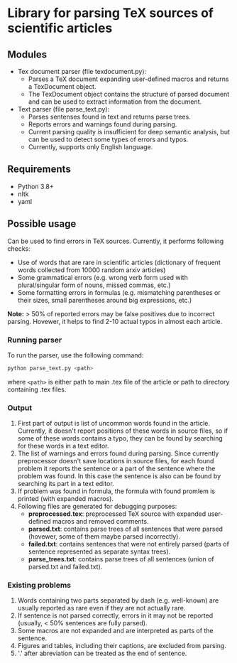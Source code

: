 # Library for parsing TeX sources of scientific articles

## Modules

- Tex document parser (file texdocument.py):
    - Parses a TeX document expanding user-defined macros and returns a TexDocument object.
    - The TexDocument object contains the structure of parsed document and can be used to
      extract information from the document.
- Text parser (file parse_text.py):
    - Parses sentenses found in text and returns parse trees.
    - Reports errors and warnings found during parsing.
    - Current parsing quality is insufficient for deep semantic analysis, 
      but can be used to detect some types of errors and typos.
    - Currently, supports only English language.

## Requirements

- Python 3.8+
- nltk
- yaml

## Possible usage

Can be used to find errors in TeX sources. Currently, it performs following checks:
- Use of words that are rare in scientific articles (dictionary of frequent words collected from 10000 random arxiv articles)
- Some grammatical errors (e.g. wrong verb form used with plural/singular form of nouns, missed commas, etc.)
- Some formatting errors in formulas 
  (e.g. mismatching parentheses or their sizes, small parentheses around big expressions, etc.)

**Note:** > 50% of reported errors may be false positives due to incorrect parsing. 
Hovewer, it helps to find 2-10 actual typos in almost each article. 

### Running parser

To run the parser, use the following command:

```bash
python parse_text.py <path>
```
where `<path>` is either path to main .tex file of the article or path to directory containing .tex files.

### Output

1. First part of output is list of uncommon words found in the article.
Currently, it doesn't report positions of these words in source files, so if some of these words
contains a typo, they can be found by searching for these words in a text editor.
2. The list of warnings and errors found during parsing.
Since currently preprocessor doesn't save locations in source files, 
for each found problem it reports the sentence or a part of the sentence where the problem was found.
In this case the sentence is also can be found by searching its part in a text editor.
3. If problem was found in formula, the formula with found promlem is printed (with expanded macros). 
4. Following files are generated for debugging purposes:
   - **preprocessed.tex**: preprocessed TeX source with expanded user-defined macros and removed comments.
   - **parsed.txt**: contains parse trees of all sentences that were parsed (hovewer, some of them maybe parsed incorrectly).
   - **failed.txt**: contains sentences that were not entirely parsed (parts of sentence represented as separate syntax trees).
   - **parse_trees.txt**: contains parse trees of all sentences (union of parsed.txt and failed.txt).

### Existing problems

1. Words containing two parts separated by dash (e.g. well-known) are 
usually reported as rare even if they are not actually rare.
2. If sentence is not parsed correctly, errors in it may not be reported 
   (usually, < 50% sentences are fully parsed). 
3. Some macros are not expanded and are interpreted as parts of the sentence.
4. Figures and tables, including their captions, are excluded from parsing.
5. '.' after abreviation can be treated as the end of sentence.
